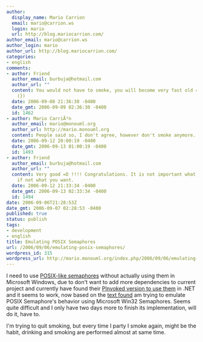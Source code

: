 ```yaml
---
author:
  display_name: Mario Carrion
  email: mario@carrion.ws
  login: mario
  url: http://blog.mariocarrion.com/
author_email: mario@carrion.ws
author_login: mario
author_url: http://blog.mariocarrion.com/
categories:
- english
comments:
- author: Friend
  author_email: burbuja@hotmail.com
  author_url: ""
  content: You would not have to smoke, you will become very fast old =P. Take Care
    (})
  date: 2006-09-08 21:36:30 -0400
  date_gmt: 2006-09-09 02:36:30 -0400
  id: 1462
- author: Mario CarriÃ³n
  author_email: mario@monouml.org
  author_url: http://mario.monouml.org
  content: People said so, I don't agree, however don't smoke anymore.
  date: 2006-09-12 20:00:19 -0400
  date_gmt: 2006-09-13 01:00:19 -0400
  id: 1493
- author: Friend
  author_email: burbuja@hotmail.com
  author_url: ""
  content: Very good =D !!!! Congratulations. It is not important what people say,
    if not what you want.
  date: 2006-09-12 21:33:34 -0400
  date_gmt: 2006-09-13 02:33:34 -0400
  id: 1494
date: 2006-09-06T21:28:53Z
date_gmt: 2006-09-07 02:28:53 -0400
published: true
status: publish
tags:
- development
- english
title: Emulating POSIX Semaphores
url: /2006/09/06/emulating-posix-semaphores/
wordpress_id: 315
wordpress_url: http://mario.monouml.org/index.php/2006/09/06/emulating-posix-semaphores/
---
```


<p>I need to use <a href="http://www.opengroup.org/onlinepubs/009695399/basedefs/semaphore.h.html">POSIX-like semaphores</a> without actually using them in Microsoft Windows, due to don't want to add more dependencies to current project and currently have found their <a href="http://www.codeproject.com/csharp/sharetheresource.asp">PInvoked version to use them</a> in .NET and it seems to work, now based on the <a href="http://www.cs.wustl.edu/~schmidt/win32-cv-1.html">text found</a> am trying to emulate POSIX Semaphore's behavior using Microsoft Win32 Semaphores. Seems quite difficult and I only have two days more to finish its implementation, will do it, have to.</p>
<p>I'm trying to quit smoking, but every time I party I smoke again, might be the habit, drinking and smoking are performed almost at same time.</p>
